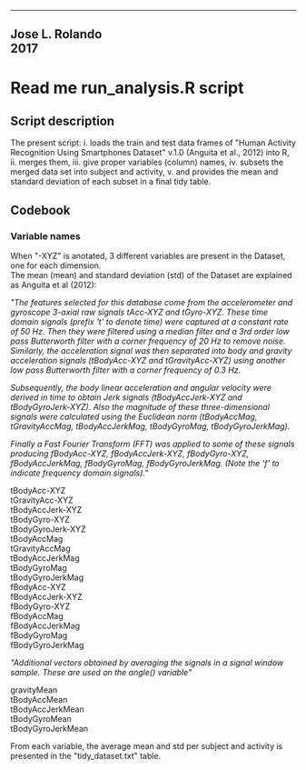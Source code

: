 -----------------------------------------------------------------  
Jose L. Rolando  
2017  
-----------------------------------------------------------------  
# Read me run_analysis.R script  
## Script description  
The present script: i. loads the train and test data frames of "Human Activity Recognition Using Smartphones Dataset" v.1.0 (Anguita et al., 2012) into R, ii. merges them, iii. give proper variables (column) names, iv. subsets the merged data set into subject and activity, v. and provides the mean and standard deviation of each subset in a final tidy table.

## Codebook  
### Variable names  

When "-XYZ" is anotated, 3 different variables are present in the Dataset, one for each dimension.  
The mean (mean) and standard deviation (std) of the Dataset are explained as Anguita et al (2012):  

<i>"The features selected for this database come from the accelerometer and gyroscope 3-axial raw signals tAcc-XYZ and tGyro-XYZ. These time domain signals (prefix 't' to denote time) were captured at a constant rate of 50 Hz. Then they were filtered using a median filter and a 3rd order low pass Butterworth filter with a corner frequency of 20 Hz to remove noise. Similarly, the acceleration signal was then separated into body and gravity acceleration signals (tBodyAcc-XYZ and tGravityAcc-XYZ) using another low pass Butterworth filter with a corner frequency of 0.3 Hz.</i>  

<i>Subsequently, the body linear acceleration and angular velocity were derived in time to obtain Jerk signals (tBodyAccJerk-XYZ and tBodyGyroJerk-XYZ). Also the magnitude of these three-dimensional signals were calculated using the Euclidean norm (tBodyAccMag, tGravityAccMag, tBodyAccJerkMag, tBodyGyroMag, tBodyGyroJerkMag).</i>  

<i>Finally a Fast Fourier Transform (FFT) was applied to some of these signals producing fBodyAcc-XYZ, fBodyAccJerk-XYZ, fBodyGyro-XYZ, fBodyAccJerkMag, fBodyGyroMag, fBodyGyroJerkMag. (Note the 'f' to indicate frequency domain signals)."</i>  

tBodyAcc-XYZ  
tGravityAcc-XYZ  
tBodyAccJerk-XYZ  
tBodyGyro-XYZ  
tBodyGyroJerk-XYZ  
tBodyAccMag  
tGravityAccMag  
tBodyAccJerkMag  
tBodyGyroMag  
tBodyGyroJerkMag  
fBodyAcc-XYZ  
fBodyAccJerk-XYZ  
fBodyGyro-XYZ  
fBodyAccMag  
fBodyAccJerkMag  
fBodyGyroMag  
fBodyGyroJerkMag 

<i>"Additional vectors obtained by averaging the signals in a signal window sample. These are used on the angle() variable"</i>  

gravityMean  
tBodyAccMean  
tBodyAccJerkMean  
tBodyGyroMean  
tBodyGyroJerkMean

From each variable, the average mean and std per subject and activity is presented in the "tidy_dataset.txt" table.

